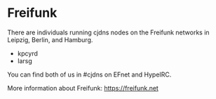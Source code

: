# Freifunk

There are individuals running cjdns nodes on the Freifunk networks in Leipzig,
Berlin, and Hamburg.

- kpcyrd
- larsg

You can find both of us in #cjdns on EFnet and HypeIRC.

More information about Freifunk: https://freifunk.net
